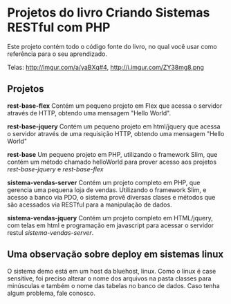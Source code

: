 Projetos do livro Criando Sistemas RESTful com PHP
============

Este projeto contém todo o código fonte do livro, no qual você usar como referência para o seu aprendizado. 

Telas: http://imgur.com/a/yaBXq#4, http://i.imgur.com/ZY38mg8.png

## Projetos

**rest-base-flex** Contém um pequeno projeto em Flex que acessa o servidor através de HTTP, obtendo uma mensagem "Hello World".

**rest-base-jquery** Contém um pequeno projeto em html/jquery que acessa o servidor através de uma requisição HTTP, obtendo uma mensagem "Hello World"

**rest-base** Um pequeno projeto em PHP, utilizando o framework Slim, que contém um método chamado helloWorld para prover acesso aos projetos *rest-base-jquery* e *rest-base-flex* 

**sistema-vendas-server** Contém um projeto completo em PHP, que gerencia uma pequena loja de vendas. Utilizando o framework Slim, e acesso a banco via PDO, o sistema provê
diversas clases e métodos que são acessados via RESTful para a manipulação de dados. 

**sistema-vendas-jquery** Contém um projeto completo em HTML/jquery, com telas em html e programação em javascript para acessar o servidor restul *sistema-vendas-server*.

## Uma observação sobre deploy em sistemas linux
O sistema demo está em um host da bluehost, linux. Como o linux é case sensitive, foi preciso alterar o nome dos arquivos na pasta classes para minúsculas e também o nome das tabelas no banco de dados. Caso tenha algum problema, fale conosco.


